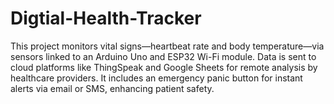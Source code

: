 # Digtial-Health-Tracker
This project monitors vital signs—heartbeat rate and body temperature—via sensors linked to an Arduino Uno and ESP32 Wi-Fi module. Data is sent to cloud platforms like ThingSpeak and Google Sheets for remote analysis by healthcare providers. It includes an emergency panic button for instant alerts via email or SMS, enhancing patient safety.
